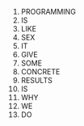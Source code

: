 1. PROGRAMMING
2. IS
3. LIKE
4. SEX
5. IT
7. GIVE
8. SOME
9. CONCRETE
10. RESULTS
13. IS
15. WHY
16. WE
17. DO
